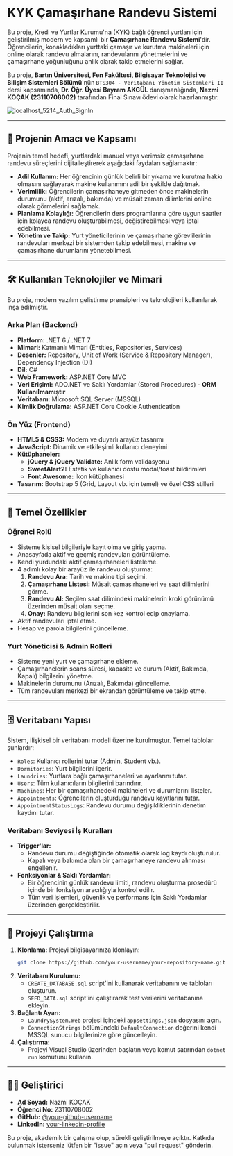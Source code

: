 # KYK Çamaşırhane Randevu Sistemi

Bu proje, Kredi ve Yurtlar Kurumu'na (KYK) bağlı öğrenci yurtları için geliştirilmiş modern ve kapsamlı bir **Çamaşırhane Randevu Sistemi**'dir. Öğrencilerin, konakladıkları yurttaki çamaşır ve kurutma makineleri için online olarak randevu almalarını, randevularını yönetmelerini ve çamaşırhane yoğunluğunu anlık olarak takip etmelerini sağlar.

Bu proje, **Bartın Üniversitesi, Fen Fakültesi, Bilgisayar Teknolojisi ve Bilişim Sistemleri Bölümü**'nün `BTS304 - Veritabanı Yönetim Sistemleri II` dersi kapsamında, **Dr. Öğr. Üyesi Bayram AKGÜL** danışmanlığında, **Nazmi KOÇAK (23110708002)** tarafından Final Sınavı ödevi olarak hazırlanmıştır.


![localhost_5214_Auth_SignIn](https://github.com/user-attachments/assets/0df53da9-58c3-490c-a72f-bfd135d08b7d)

---

## 🚀 Projenin Amacı ve Kapsamı

Projenin temel hedefi, yurtlardaki manuel veya verimsiz çamaşırhane randevu süreçlerini dijitalleştirerek aşağıdaki faydaları sağlamaktır:

- **Adil Kullanım:** Her öğrencinin günlük belirli bir yıkama ve kurutma hakkı olmasını sağlayarak makine kullanımını adil bir şekilde dağıtmak.
- **Verimlilik:** Öğrencilerin çamaşırhaneye gitmeden önce makinelerin durumunu (aktif, arızalı, bakımda) ve müsait zaman dilimlerini online olarak görmelerini sağlamak.
- **Planlama Kolaylığı:** Öğrencilerin ders programlarına göre uygun saatler için kolayca randevu oluşturabilmesi, değiştirebilmesi veya iptal edebilmesi.
- **Yönetim ve Takip:** Yurt yöneticilerinin ve çamaşırhane görevlilerinin randevuları merkezi bir sistemden takip edebilmesi, makine ve çamaşırhane durumlarını yönetebilmesi.

---

## 🛠️ Kullanılan Teknolojiler ve Mimari

Bu proje, modern yazılım geliştirme prensipleri ve teknolojileri kullanılarak inşa edilmiştir.

### Arka Plan (Backend)
- **Platform:** .NET 6 / .NET 7
- **Mimari:** Katmanlı Mimari (Entities, Repositories, Services)
- **Desenler:** Repository, Unit of Work (Service & Repository Manager), Dependency Injection (DI)
- **Dil:** C#
- **Web Framework:** ASP.NET Core MVC
- **Veri Erişimi:** ADO.NET ve Saklı Yordamlar (Stored Procedures) - **ORM Kullanılmamıştır**
- **Veritabanı:** Microsoft SQL Server (MSSQL)
- **Kimlik Doğrulama:** ASP.NET Core Cookie Authentication

### Ön Yüz (Frontend)
- **HTML5 & CSS3:** Modern ve duyarlı arayüz tasarımı
- **JavaScript:** Dinamik ve etkileşimli kullanıcı deneyimi
- **Kütüphaneler:**
  - **jQuery & jQuery Validate:** Anlık form validasyonu
  - **SweetAlert2:** Estetik ve kullanıcı dostu modal/toast bildirimleri
  - **Font Awesome:** İkon kütüphanesi
- **Tasarım:** Bootstrap 5 (Grid, Layout vb. için temel) ve özel CSS stilleri

---

## 🌟 Temel Özellikler

### Öğrenci Rolü
- Sisteme kişisel bilgileriyle kayıt olma ve giriş yapma.
- Anasayfada aktif ve geçmiş randevuları görüntüleme.
- Kendi yurdundaki aktif çamaşırhaneleri listeleme.
- 4 adımlı kolay bir arayüz ile randevu oluşturma:
  1. **Randevu Ara:** Tarih ve makine tipi seçimi.
  2. **Çamaşırhane Listesi:** Müsait çamaşırhaneleri ve saat dilimlerini görme.
  3. **Randevu Al:** Seçilen saat dilimindeki makinelerin kroki görünümü üzerinden müsait olanı seçme.
  4. **Onay:** Randevu bilgilerini son kez kontrol edip onaylama.
- Aktif randevuları iptal etme.
- Hesap ve parola bilgilerini güncelleme.

### Yurt Yöneticisi & Admin Rolleri
- Sisteme yeni yurt ve çamaşırhane ekleme.
- Çamaşırhanelerin seans süresi, kapasite ve durum (Aktif, Bakımda, Kapalı) bilgilerini yönetme.
- Makinelerin durumunu (Arızalı, Bakımda) güncelleme.
- Tüm randevuları merkezi bir ekrandan görüntüleme ve takip etme.

---

## 🗄️ Veritabanı Yapısı

Sistem, ilişkisel bir veritabanı modeli üzerine kurulmuştur. Temel tablolar şunlardır:

- `Roles`: Kullanıcı rollerini tutar (Admin, Student vb.).
- `Dormitories`: Yurt bilgilerini içerir.
- `Laundries`: Yurtlara bağlı çamaşırhaneleri ve ayarlarını tutar.
- `Users`: Tüm kullanıcıların bilgilerini barındırır.
- `Machines`: Her bir çamaşırhanedeki makineleri ve durumlarını listeler.
- `Appointments`: Öğrencilerin oluşturduğu randevu kayıtlarını tutar.
- `AppointmentStatusLogs`: Randevu durumu değişikliklerinin denetim kaydını tutar.

### Veritabanı Seviyesi İş Kuralları
- **Trigger'lar:**
  - Randevu durumu değiştiğinde otomatik olarak log kaydı oluşturulur.
  - Kapalı veya bakımda olan bir çamaşırhaneye randevu alınması engellenir.
- **Fonksiyonlar & Saklı Yordamlar:**
  - Bir öğrencinin günlük randevu limiti, randevu oluşturma prosedürü içinde bir fonksiyon aracılığıyla kontrol edilir.
  - Tüm veri işlemleri, güvenlik ve performans için Saklı Yordamlar üzerinden gerçekleştirilir.

---

## 🚀 Projeyi Çalıştırma

1.  **Klonlama:** Projeyi bilgisayarınıza klonlayın:
    ```bash
    git clone https://github.com/your-username/your-repository-name.git
    ```
2.  **Veritabanı Kurulumu:**
    - `CREATE_DATABASE.sql` script'ini kullanarak veritabanını ve tabloları oluşturun.
    - `SEED_DATA.sql` script'ini çalıştırarak test verilerini veritabanına ekleyin.
3.  **Bağlantı Ayarı:**
    - `LaundrySystem.Web` projesi içindeki `appsettings.json` dosyasını açın.
    - `ConnectionStrings` bölümündeki `DefaultConnection` değerini kendi MSSQL sunucu bilgilerinize göre güncelleyin.
4.  **Çalıştırma:**
    - Projeyi Visual Studio üzerinden başlatın veya komut satırından `dotnet run` komutunu kullanın.

---

## 🧑‍💻 Geliştirici

- **Ad Soyad:** Nazmi KOÇAK
- **Öğrenci No:** 23110708002
- **GitHub:** [@your-github-username](https://github.com/your-github-username)
- **LinkedIn:** [your-linkedin-profile](https://linkedin.com/in/your-profile)

Bu proje, akademik bir çalışma olup, sürekli geliştirilmeye açıktır. Katkıda bulunmak isterseniz lütfen bir "issue" açın veya "pull request" gönderin.
